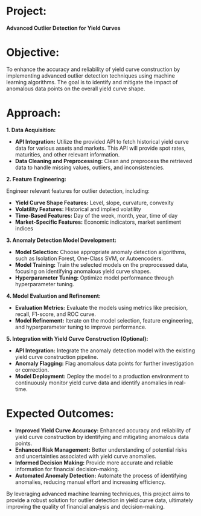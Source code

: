# Project: 

**Advanced Outlier Detection for Yield Curves**

# Objective:

To enhance the accuracy and reliability of yield curve construction by implementing advanced outlier detection techniques using machine learning algorithms. The goal is to identify and mitigate the impact of anomalous data points on the overall yield curve shape.

# Approach:

**1. Data Acquisition:**

* **API Integration:** Utilize the provided API to fetch historical yield curve data for various assets and markets. This API will provide spot rates, maturities, and other relevant information.
* **Data Cleaning and Preprocessing:** Clean and preprocess the retrieved data to handle missing values, outliers, and inconsistencies.

**2. Feature Engineering:**

Engineer relevant features for outlier detection, including:

* **Yield Curve Shape Features:** Level, slope, curvature, convexity
* **Volatility Features:** Historical and implied volatility
* **Time-Based Features:** Day of the week, month, year, time of day
* **Market-Specific Features:** Economic indicators, market sentiment indices

**3. Anomaly Detection Model Development:**

* **Model Selection:** Choose appropriate anomaly detection algorithms, such as Isolation Forest, One-Class SVM, or Autoencoders.
* **Model Training:** Train the selected models on the preprocessed data, focusing on identifying anomalous yield curve shapes.
* **Hyperparameter Tuning:** Optimize model performance through hyperparameter tuning.

**4. Model Evaluation and Refinement:**

* **Evaluation Metrics:** Evaluate the models using metrics like precision, recall, F1-score, and ROC curve.
* **Model Refinement:** Iterate on the model selection, feature engineering, and hyperparameter tuning to improve performance.

**5. Integration with Yield Curve Construction (Optional):**

* **API Integration:** Integrate the anomaly detection model with the existing yield curve construction pipeline.
* **Anomaly Flagging:** Flag anomalous data points for further investigation or correction.
* **Model Deployment:** Deploy the model to a production environment to continuously monitor yield curve data and identify anomalies in real-time.

# Expected Outcomes:

* **Improved Yield Curve Accuracy:** Enhanced accuracy and reliability of yield curve construction by identifying and mitigating anomalous data points.
* **Enhanced Risk Management:** Better understanding of potential risks and uncertainties associated with yield curve anomalies.
* **Informed Decision Making:** Provide more accurate and reliable information for financial decision-making.
* **Automated Anomaly Detection:** Automate the process of identifying anomalies, reducing manual effort and increasing efficiency.

By leveraging advanced machine learning techniques, this project aims to provide a robust solution for outlier detection in yield curve data, ultimately improving the quality of financial analysis and decision-making.
